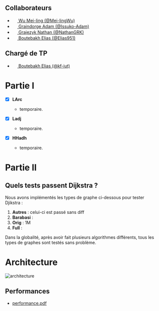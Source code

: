 ## Collaborateurs
- [<img src="https://avatars.githubusercontent.com/u/165828868?s=64&v=4" width="16" height="16"> Wu Mei-ling (@Mei-lingWu)](https://github.com/GGassiat)
- [<img src="https://avatars.githubusercontent.com/u/100547995?s=64&v=4" width="16" height="16"> Graindorge Adam (@Issuko-Adam)](https://github.com/Issuko-Adam)
- [<img src="https://avatars.githubusercontent.com/u/166369044?s=64&v=4" width="16" height="16"> Grajezyk Nathan (@NathanGRK)](https://github.com/NathanGRK)
- [<img src="https://avatars.githubusercontent.com/u/166443149?s=64&v=4" width="16" height="16"> Boutebakh Elias (@Elias951)](https://github.com/elias951)
## Chargé de TP
- [<img src="https://avatars.githubusercontent.com/u/128971727?v=4" width="16" height="16"> Boutebakh Elias (@kf-iut)](https://github.com/kf-iut)

# Partie I

- [x] **LArc**
  - temporaire.
  
- [x] **Ladj**
  - temporaire.
  
- [x] **HHadh**
  - temporaire.

# Partie II

## Quels tests passent Dijkstra ?

Nous avons implémentés les types de graphe ci-dessous pour tester Djikstra :

1. **Autres** : celui-ci est passé sans diff
2. **Barabasi** : 
3. **Orig** : 1M
4. **Full** :

Dans la globalité, après avoir fait plusieurs algorithmes différents, tous les types de graphes sont testés sans problème.

# Architecture

![architecture](https://github.com/Issuko-Adam/SAE-GRAPH/assets/100547995/9eb6e497-49ec-4eac-b7c4-b33634ba4925)

## Performances

- [performance.pdf](https://github.com/Issuko-Adam/SAE-GRAPH/files/15448207/performance.pdf)


